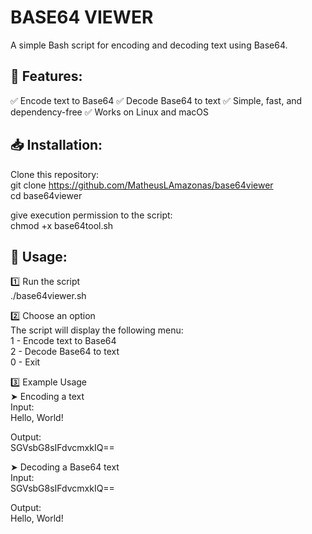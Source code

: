 # BASE64 VIEWER
A simple Bash script for encoding and decoding text using Base64.

## 📌 Features:
✅ Encode text to Base64
✅ Decode Base64 to text
✅ Simple, fast, and dependency-free
✅ Works on Linux and macOS

## 📥 Installation:
Clone this repository:<br>
git clone https://github.com/MatheusLAmazonas/base64viewer<br>
cd base64viewer<br>

give execution permission to the script:<br>
chmod +x base64tool.sh

## 🚀 Usage:

1️⃣ Run the script<br>
./base64viewer.sh<br>


2️⃣ Choose an option<br>
The script will display the following menu:<br>
1 - Encode text to Base64  <br>
2 - Decode Base64 to text  <br>
0 - Exit  <br>

3️⃣ Example Usage<br>
➤ Encoding a text<br>
Input:<br>
Hello, World!<br>

Output:<br>
SGVsbG8sIFdvcmxkIQ==<br>

➤ Decoding a Base64 text<br>
Input:<br>
SGVsbG8sIFdvcmxkIQ==<br>

Output:<br>
Hello, World!<br>

